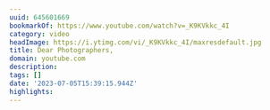 ```yaml
---
uuid: 645601669
bookmarkOf: https://www.youtube.com/watch?v=_K9KVkkc_4I
category: video
headImage: https://i.ytimg.com/vi/_K9KVkkc_4I/maxresdefault.jpg
title: Dear Photographers,
domain: youtube.com
description: 
tags: []
date: '2023-07-05T15:39:15.944Z'
highlights: 
---
```




